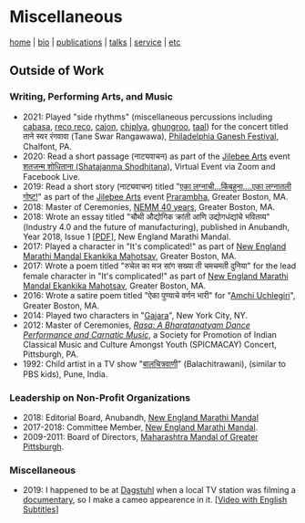 # Miscellaneous
[home](index.html) \| [bio](bio.html) \| [publications](publications.html) \| [talks](talks.html) \| [service](service.html) \| [etc](etc.html)

## Outside of Work

### Writing, Performing Arts, and Music
- 2021: Played "side rhythms" (miscellaneous percussions including [cabasa](https://en.wikipedia.org/wiki/Cabasa), [reco reco](https://en.wikipedia.org/wiki/Reco-reco), [cajon](https://en.wikipedia.org/wiki/Caj%C3%B3n), [chiplya](https://en.wikipedia.org/wiki/Khartal), [ghungroo](https://en.wikipedia.org/wiki/Ghungroo), [taal](https://en.wikipedia.org/wiki/Taal_(instrument))) for the concert titled ताने स्वर रंगवावा (Tane Swar Rangawawa), [Philadelphia Ganesh Festival](http://www.philadelphiaganeshfestival.org/), Chalfont, PA.
- 2020: Read a short passage (नाट्यवाचन) as part of the [Jilebee Arts](https://jilebeearts.org/) event [शतजन्म शोधिताना (Shatajanma Shodhitana)](https://jilebeearts.org/past-events-1), Virtual Event via Zoom and Facebook Live.
- 2019: Read a short story (नाट्यवाचन) titled "[एका लग्नाची...किंबहुना....एका लग्नातली गोष्ट!](http://asudhanwam.blogspot.com/2011/08/blog-post.html)" as part of the [Jilebee Arts](https://jilebeearts.org/) event [Prarambha](https://jilebeearts.org/past-events-1), Greater Boston, MA.
- 2018: Master of Ceremonies, [NEMM 40 years](https://www.facebook.com/events/2186358504707846/), Greater Boston, MA.
- 2018: Wrote an essay titled "चौथी औद्योगिक क्रांती आणि उद्योगधंद्यांचे भवितव्य" (Industry 4.0 and the future of manufacturing), published in Anubandh, Year 2018, Issue 1 \[[PDF](http://www.nemm.org/images/Anubandh/Anubandh_April18.pdf)\], New England Marathi Mandal. 
- 2017: Played a character in "It's complicated!" as part of [New England Marathi Mandal Ekankika Mahotsav](https://www.facebook.com/events/1455834907857596/), Greater Boston, MA.
- 2017: Wrote a poem titled "रुचेल का मज सांग सख्या ती चमचमती दुनिया" for the lead female character in "It's complicated!" as part of [New England Marathi Mandal Ekankika Mahotsav](https://www.facebook.com/events/1455834907857596/), Greater Boston, MA.
- 2016: Wrote a satire poem titled "ऐका पुण्याचे वर्णन भारी" for "[Amchi Uchlegiri](https://www.facebook.com/events/1701769383404252/)", Greater Boston, MA.
- 2014: Played two characters in "[Gajara](https://kalashriboston.org/past-programs)", New York City, NY.
- 2012: Master of Ceremonies, [*Rasa: A Bharatanatyam Dance Performance and Carnatic Music*](http://www.andrew.cmu.edu/user/macay/events/rasa.jpg), a Society for Promotion of Indian Classical Music and Culture Amongst Youth (SPICMACAY) Concert, Pittsburgh, PA.
- 1992: Child artist in a TV show "[बालचित्रवाणी](https://mr.wikipedia.org/wiki/%E0%A4%AC%E0%A4%BE%E0%A4%B2%E0%A4%9A%E0%A4%BF%E0%A4%A4%E0%A5%8D%E0%A4%B0%E0%A4%B5%E0%A4%BE%E0%A4%A3%E0%A5%80)" (Balachitrawani), (similar to PBS kids), Pune, India. 

### Leadership on Non-Profit Organizations
- 2018: Editorial Board, Anubandh, [New England Marathi Mandal](http://www.nemm.org/)
- 2017-2018: Committee Member, [New England Marathi Mandal](http://www.nemm.org).
- 2009-2011: Board of Directors, [Maharashtra Mandal of Greater Pittsburgh](http://www.mmpgh.org).

### Miscellaneous
- 2019: I happened to be at [Dagstuhl](https://www.dagstuhl.de/) when a local TV station was filming a [documentary](https://www.sr-mediathek.de/index.php?seite=7&id=73351), so I make a cameo appearence in it. \[[Video with English Subtitles](https://www.dagstuhl.de/fileadmin/redaktion/Presse/Pressespiegel/2019-05-02-wims.htm)\]
